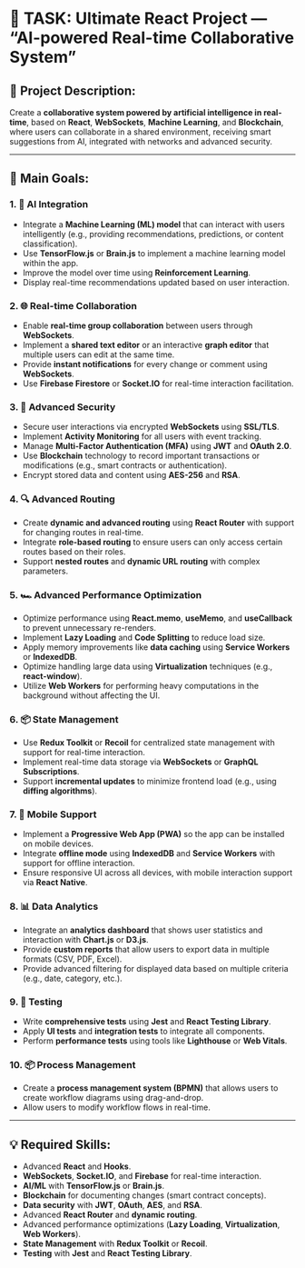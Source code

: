 # 🚀 TASK: Ultimate React Project — “AI-powered Real-time Collaborative System”

## 🧭 Project Description:
Create a **collaborative system powered by artificial intelligence in real-time**, based on **React**, **WebSockets**, **Machine Learning**, and **Blockchain**, where users can collaborate in a shared environment, receiving smart suggestions from AI, integrated with networks and advanced security.

---

## 🎯 Main Goals:

### 1. 🤖 **AI Integration**
- Integrate a **Machine Learning (ML) model** that can interact with users intelligently (e.g., providing recommendations, predictions, or content classification).
- Use **TensorFlow.js** or **Brain.js** to implement a machine learning model within the app.
- Improve the model over time using **Reinforcement Learning**.
- Display real-time recommendations updated based on user interaction.

### 2. 🌐 **Real-time Collaboration**
- Enable **real-time group collaboration** between users through **WebSockets**.
- Implement a **shared text editor** or an interactive **graph editor** that multiple users can edit at the same time.
- Provide **instant notifications** for every change or comment using **WebSockets**.
- Use **Firebase Firestore** or **Socket.IO** for real-time interaction facilitation.

### 3. 🔐 **Advanced Security**
- Secure user interactions via encrypted **WebSockets** using **SSL/TLS**.
- Implement **Activity Monitoring** for all users with event tracking.
- Manage **Multi-Factor Authentication (MFA)** using **JWT** and **OAuth 2.0**.
- Use **Blockchain** technology to record important transactions or modifications (e.g., smart contracts or authentication).
- Encrypt stored data and content using **AES-256** and **RSA**.

### 4. 🔍 **Advanced Routing**
- Create **dynamic and advanced routing** using **React Router** with support for changing routes in real-time.
- Integrate **role-based routing** to ensure users can only access certain routes based on their roles.
- Support **nested routes** and **dynamic URL routing** with complex parameters.

### 5. 🏎️ **Advanced Performance Optimization**
- Optimize performance using **React.memo**, **useMemo**, and **useCallback** to prevent unnecessary re-renders.
- Implement **Lazy Loading** and **Code Splitting** to reduce load size.
- Apply memory improvements like **data caching** using **Service Workers** or **IndexedDB**.
- Optimize handling large data using **Virtualization** techniques (e.g., **react-window**).
- Utilize **Web Workers** for performing heavy computations in the background without affecting the UI.

### 6. 📦 **State Management**
- Use **Redux Toolkit** or **Recoil** for centralized state management with support for real-time interaction.
- Implement real-time data storage via **WebSockets** or **GraphQL Subscriptions**.
- Support **incremental updates** to minimize frontend load (e.g., using **diffing algorithms**).

### 7. 📱 **Mobile Support**
- Implement a **Progressive Web App (PWA)** so the app can be installed on mobile devices.
- Integrate **offline mode** using **IndexedDB** and **Service Workers** with support for offline interaction.
- Ensure responsive UI across all devices, with mobile interaction support via **React Native**.

### 8. 📊 **Data Analytics**
- Integrate an **analytics dashboard** that shows user statistics and interaction with **Chart.js** or **D3.js**.
- Provide **custom reports** that allow users to export data in multiple formats (CSV, PDF, Excel).
- Provide advanced filtering for displayed data based on multiple criteria (e.g., date, category, etc.).

### 9. 🧪 **Testing**
- Write **comprehensive tests** using **Jest** and **React Testing Library**.
- Apply **UI tests** and **integration tests** to integrate all components.
- Perform **performance tests** using tools like **Lighthouse** or **Web Vitals**.

### 10. 📦 **Process Management**
- Create a **process management system (BPMN)** that allows users to create workflow diagrams using drag-and-drop.
- Allow users to modify workflow flows in real-time.

---

## 💡 **Required Skills:**
- Advanced **React** and **Hooks**.
- **WebSockets**, **Socket.IO**, and **Firebase** for real-time interaction.
- **AI/ML** with **TensorFlow.js** or **Brain.js**.
- **Blockchain** for documenting changes (smart contract concepts).
- **Data security** with **JWT**, **OAuth**, **AES**, and **RSA**.
- Advanced **React Router** and **dynamic routing**.
- Advanced performance optimizations (**Lazy Loading**, **Virtualization**, **Web Workers**).
- **State Management** with **Redux Toolkit** or **Recoil**.
- **Testing** with **Jest** and **React Testing Library**.
